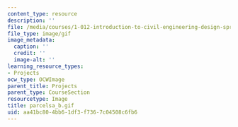```yaml
---
content_type: resource
description: ''
file: /media/courses/1-012-introduction-to-civil-engineering-design-spring-2002/aa41bc804bb61df3f7367c04508c6fb6_parcelsa_b.gif
file_type: image/gif
image_metadata:
  caption: ''
  credit: ''
  image-alt: ''
learning_resource_types:
- Projects
ocw_type: OCWImage
parent_title: Projects
parent_type: CourseSection
resourcetype: Image
title: parcelsa_b.gif
uid: aa41bc80-4bb6-1df3-f736-7c04508c6fb6
---
```

